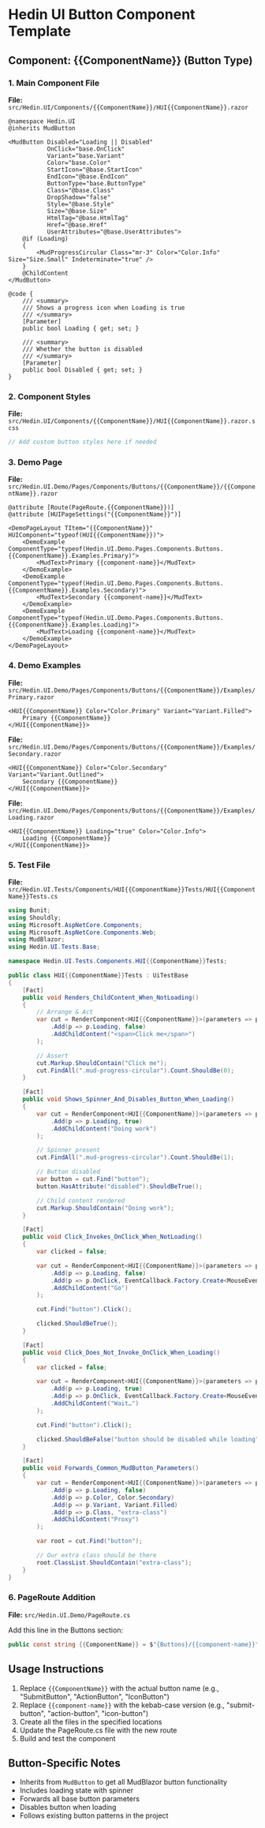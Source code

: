# Hedin UI Button Component Template

## Component: {{ComponentName}} (Button Type)

### 1. Main Component File
**File:** `src/Hedin.UI/Components/{{ComponentName}}/HUI{{ComponentName}}.razor`

```razor
@namespace Hedin.UI
@inherits MudButton

<MudButton Disabled="Loading || Disabled"
           OnClick="base.OnClick"
           Variant="base.Variant"
           Color="base.Color"
           StartIcon="@base.StartIcon"
           EndIcon="@base.EndIcon"
           ButtonType="base.ButtonType"
           Class="@base.Class"
           DropShadow="false"
           Style="@base.Style"
           Size="@base.Size"
           HtmlTag="@base.HtmlTag"
           Href="@base.Href"
           UserAttributes="@base.UserAttributes">
    @if (Loading)
    {
        <MudProgressCircular Class="mr-3" Color="Color.Info" Size="Size.Small" Indeterminate="true" />
    }
    @ChildContent
</MudButton>

@code {
    /// <summary>
    /// Shows a progress icon when Loading is true
    /// </summary>
    [Parameter]
    public bool Loading { get; set; }

    /// <summary>
    /// Whether the button is disabled
    /// </summary>
    [Parameter]
    public bool Disabled { get; set; }
}
```

### 2. Component Styles
**File:** `src/Hedin.UI/Components/{{ComponentName}}/HUI{{ComponentName}}.razor.scss`

```scss
// Add custom button styles here if needed
```

### 3. Demo Page
**File:** `src/Hedin.UI.Demo/Pages/Components/Buttons/{{ComponentName}}/{{ComponentName}}.razor`

```razor
@attribute [Route(PageRoute.{{ComponentName}})]
@attribute [HUIPageSettings("{{ComponentName}}")]

<DemoPageLayout TItem="{{ComponentName}}" HUIComponent="typeof(HUI{{ComponentName}})">
    <DemoExample ComponentType="typeof(Hedin.UI.Demo.Pages.Components.Buttons.{{ComponentName}}.Examples.Primary)">
        <MudText>Primary {{component-name}}</MudText>
    </DemoExample>
    <DemoExample ComponentType="typeof(Hedin.UI.Demo.Pages.Components.Buttons.{{ComponentName}}.Examples.Secondary)">
        <MudText>Secondary {{component-name}}</MudText>
    </DemoExample>
    <DemoExample ComponentType="typeof(Hedin.UI.Demo.Pages.Components.Buttons.{{ComponentName}}.Examples.Loading)">
        <MudText>Loading {{component-name}}</MudText>
    </DemoExample>
</DemoPageLayout>
```

### 4. Demo Examples
**File:** `src/Hedin.UI.Demo/Pages/Components/Buttons/{{ComponentName}}/Examples/Primary.razor`

```razor
<HUI{{ComponentName}} Color="Color.Primary" Variant="Variant.Filled">
    Primary {{ComponentName}}
</HUI{{ComponentName}}>
```

**File:** `src/Hedin.UI.Demo/Pages/Components/Buttons/{{ComponentName}}/Examples/Secondary.razor`

```razor
<HUI{{ComponentName}} Color="Color.Secondary" Variant="Variant.Outlined">
    Secondary {{ComponentName}}
</HUI{{ComponentName}}>
```

**File:** `src/Hedin.UI.Demo/Pages/Components/Buttons/{{ComponentName}}/Examples/Loading.razor`

```razor
<HUI{{ComponentName}} Loading="true" Color="Color.Info">
    Loading {{ComponentName}}
</HUI{{ComponentName}}>
```

### 5. Test File
**File:** `src/Hedin.UI.Tests/Components/HUI{{ComponentName}}Tests/HUI{{ComponentName}}Tests.cs`

```csharp
using Bunit;
using Shouldly;
using Microsoft.AspNetCore.Components;
using Microsoft.AspNetCore.Components.Web;
using MudBlazor;
using Hedin.UI.Tests.Base;

namespace Hedin.UI.Tests.Components.HUI{{ComponentName}}Tests;

public class HUI{{ComponentName}}Tests : UiTestBase
{
    [Fact]
    public void Renders_ChildContent_When_NotLoading()
    {
        // Arrange & Act
        var cut = RenderComponent<HUI{{ComponentName}}>(parameters => parameters
            .Add(p => p.Loading, false)
            .AddChildContent("<span>Click me</span>")
        );

        // Assert
        cut.Markup.ShouldContain("Click me");
        cut.FindAll(".mud-progress-circular").Count.ShouldBe(0);
    }

    [Fact]
    public void Shows_Spinner_And_Disables_Button_When_Loading()
    {
        var cut = RenderComponent<HUI{{ComponentName}}>(parameters => parameters
            .Add(p => p.Loading, true)
            .AddChildContent("Doing work")
        );

        // Spinner present
        cut.FindAll(".mud-progress-circular").Count.ShouldBe(1);

        // Button disabled
        var button = cut.Find("button");
        button.HasAttribute("disabled").ShouldBeTrue();

        // Child content rendered
        cut.Markup.ShouldContain("Doing work");
    }

    [Fact]
    public void Click_Invokes_OnClick_When_NotLoading()
    {
        var clicked = false;

        var cut = RenderComponent<HUI{{ComponentName}}>(parameters => parameters
            .Add(p => p.Loading, false)
            .Add(p => p.OnClick, EventCallback.Factory.Create<MouseEventArgs>(this, () => clicked = true))
            .AddChildContent("Go")
        );

        cut.Find("button").Click();

        clicked.ShouldBeTrue();
    }

    [Fact]
    public void Click_Does_Not_Invoke_OnClick_When_Loading()
    {
        var clicked = false;

        var cut = RenderComponent<HUI{{ComponentName}}>(parameters => parameters
            .Add(p => p.Loading, true)
            .Add(p => p.OnClick, EventCallback.Factory.Create<MouseEventArgs>(this, () => clicked = true))
            .AddChildContent("Wait…")
        );

        cut.Find("button").Click();

        clicked.ShouldBeFalse("button should be disabled while loading");
    }

    [Fact]
    public void Forwards_Common_MudButton_Parameters()
    {
        var cut = RenderComponent<HUI{{ComponentName}}>(parameters => parameters
            .Add(p => p.Loading, false)
            .Add(p => p.Color, Color.Secondary)
            .Add(p => p.Variant, Variant.Filled)
            .Add(p => p.Class, "extra-class")
            .AddChildContent("Proxy")
        );

        var root = cut.Find("button");

        // Our extra class should be there
        root.ClassList.ShouldContain("extra-class");
    }
}
```

### 6. PageRoute Addition
**File:** `src/Hedin.UI.Demo/PageRoute.cs`

Add this line in the Buttons section:

```csharp
public const string {{ComponentName}} = $"{Buttons}/{{component-name}}";
```

## Usage Instructions

1. Replace `{{ComponentName}}` with the actual button name (e.g., "SubmitButton", "ActionButton", "IconButton")
2. Replace `{{component-name}}` with the kebab-case version (e.g., "submit-button", "action-button", "icon-button")
3. Create all the files in the specified locations
4. Update the PageRoute.cs file with the new route
5. Build and test the component

## Button-Specific Notes

- Inherits from `MudButton` to get all MudBlazor button functionality
- Includes loading state with spinner
- Forwards all base button parameters
- Disables button when loading
- Follows existing button patterns in the project
